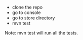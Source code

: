 - clone the repo
- go to console
- go to store directory
- mvn test

Note: mvn test will run all the tests.

